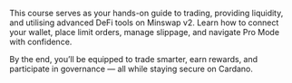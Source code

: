 This course serves as your hands-on guide to trading, providing liquidity, and utilising advanced DeFi tools on Minswap v2. Learn how to connect your wallet, place limit orders, manage slippage, and navigate Pro Mode with confidence.

By the end, you’ll be equipped to trade smarter, earn rewards, and participate in governance — all while staying secure on Cardano.
